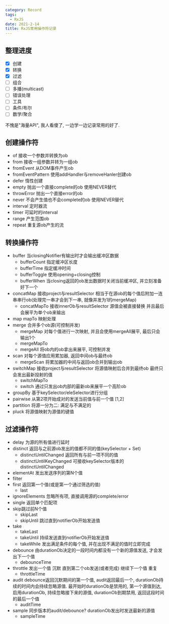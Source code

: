 ```yaml
---
category: Record
tags:
  - RxJS
date: 2021-2-14
title: RxJS常用操作符记录
---
```


## 整理进度

- [x] 创建
- [x] 转换
- [x] 过滤
- [ ] 组合
- [ ] 多播(multicast)
- [ ] 错误处理
- [ ] 工具
- [ ] 条件/布尔
- [ ] 数学/聚合

不愧是"海量API", 我人看傻了, 一边学一边记录常用的好了.

## 创建操作符

- of 接收一个参数并转换为ob
- from 接收一组参数并转为一组ob
- fromEvent 从DOM事件产生ob
- fromEventPattern 使用addHandler与removeHanler创建ob
- defer 惰性创建
- empty 抛出一个直接complete的ob 使用NEVER替代
- throwError 抛出一个直接error的ob
- never 不会产生值也不会complete的ob 使用NEVER替代
- interval 定时器流
- timer 可延时的interval
- range 产生范围ob
- repeat 重复源ob产生的流



## 转换操作符

- buffer 当closingNotifier有输出时才会输出缓冲区数据
  - bufferCount 指定缓冲区长度
  - bufferTime 指定缓冲时间
  - bufferToggle 使用opening+closing控制
  - bufferWhen 当closing返回的ob发出数据时关闭当前缓冲区, 并立刻准备好下一个
- concatMap 接收project与resultSelector 相当于在源ob的每个值后附加一连串串行ob(处理完一串才会到下一串, 就像并发为1的mergeMap)
  - concatMapTo 接收innerOb与resultSelector 源值会被直接替换 并且最后会展平为单个ob来输出
- map mapTo 映射处理
- merge 合并多个ob源(可控制并发)
  - mergeMap 对每个值进行一次映射, 并且会使用mergeAll展平, 最后只会输出1个
  - mergeMapTo
  - mergeAll 将ob内的ob拿出来展平, 可控制并发
- scan 对每个源值应用累加器, 返回中间ob与最终ob
  - mergeScan 将累加器的中间与返回ob合并到输出ob
- switchMap 接收project与resultSelector 将源值映射后合并到最终ob 最终只会发出最新投射的值
  - switchMapTo
  - switch 通过只发出ob内部的最新ob来展平一个高阶ob
- groupBy 基于keySelector/eleSelector进行分组
- pairwise 从第2项开始成对的发送当前值与前一个值 [1,2]
- partition 将源一分为二: 满足与不满足的
- pluck 将源值映射为源值的键值



## 过滤操作符

- delay 为源的所有值进行延时
- distinct 返回与之前源ob发出的值都不同的值(keySelector + Set)
  - distinctUntilChanged 返回所有与前一项不同的值
  - distinctUntilKeyChanged  可接收keySelector版本的distinctUntilChanged 
- elementAt 发出发送序列的第N个值
- filter
- first 返回第一个值(或是第一个通过筛选的值)
  - last
- ignoreElements  忽略所有项, 直接调用源的complete/error
- single  返回单个匹配项
- skip跳过前N个值
  - skipLast
  - skipUntil 跳过直到notifierOb开始发送值
- take
  - takeLast
  - takeUntil 持续发送直到notifierOb开始发送值
  - takeWhile 发出满足条件的每个值, 并在出现不满足的值时立即完成
- debounce 由durationOb决定的一段时间内都没有一个新的源值发送, 才会发出下一个值
  - debounceTime
- throttle 发出一个值 沉默 直到第二个ob发送(或者完成) 继续下一个值 重复
  - throttleTime
- audit debounce返回沉默期间的第一个值, audit返回最后一个, durationOb持续的时间内会持续忽略源值. 最开始时durationOb是禁用的, 第一个源值到达, 启用durationOb, 持续忽略接下来的源值, durationOb到期禁用, 返回这段时间的最后一个值
  - auditTime
- sample 同步版本的audit/debounce? durationOb发出时发送最新的源值
  - sampleTime

